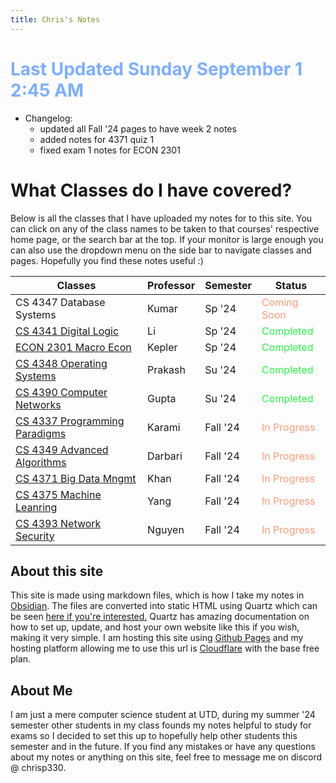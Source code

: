 ```yaml
---
title: Chris's Notes
---
```


# <span style="color:#7dafff">Last Updated Sunday September 1 2:45 AM</span>

- Changelog:
  - updated all Fall '24 pages to have week 2 notes
  - added notes for 4371 quiz 1
  - fixed exam 1 notes for ECON 2301

# What Classes do I have covered?

Below is all the classes that I have uploaded my notes for to this site. You can click on any of the class names to be taken to that courses' respective home page, or the search bar at the top. If your monitor is large enough you can also use the dropdown menu on the side bar to navigate classes and pages. Hopefully you find these notes useful :)

| Classes                                                                       | Professor | Semester | Status                                         |
| ----------------------------------------------------------------------------- | --------- | -------- | ---------------------------------------------- |
| CS 4347 Database Systems                                                      | Kumar     | Sp '24   | <span style="color:#FF9b77">Coming Soon</span> |
| [CS 4341 Digital Logic](./Spring-24/CS-4341/4341-Home.md)                     | Li        | Sp '24   | <span style="color:#2af745">Completed</span>   |
| [ECON 2301 Macro Econ](./Spring-24/ECON-2301/ECON-2301-Home.md)               | Kepler    | Sp '24   | <span style="color:#2af745">Completed</span>   |
| [CS 4348 Operating Systems](./CS%204348%20OS/4348-Home.md)                    | Prakash   | Su '24   | <span style="color:#2af745">Completed</span>   |
| [CS 4390 Computer Networks](./CS%204390/4390-Home.md)                         | Gupta     | Su '24   | <span style="color:#2af745">Completed</span>   |
| [CS 4337 Programming Paradigms](./Fall-24/CS%204337%20Paradigms/4337-Home.md) | Karami    | Fall '24 | <span style="color:#FF9b77">In Progress</span> |
| [CS 4349 Advanced Algorithms](./Fall-24/CS%204349%20Algo/4349-Home.md)        | Darbari   | Fall '24 | <span style="color:#FF9b77">In Progress</span> |
| [CS 4371 Big Data Mngmt](./Fall-24/CS%204371%20Big%20Data/4371-Home.md)       | Khan      | Fall '24 | <span style="color:#FF9b77">In Progress</span> |
| [CS 4375 Machine Leanring](./Fall-24/CS%204375%20ML/4375-Home.md)             | Yang      | Fall '24 | <span style="color:#FF9b77">In Progress</span> |
| [CS 4393 Network Security](./Fall-24/CS%204393%20Security/4393-Home.md)       | Nguyen    | Fall '24 | <span style="color:#FF9b77">In Progress</span> |

## About this site

This site is made using markdown files, which is how I take my notes in [Obsidian](https://obsidian.md). The files are converted into static HTML using Quartz which can be seen [here if you're interested.](https://quartz.jzhao.xyz) Quartz has amazing documentation on how to set up, update, and host your own website like this if you wish, making it very simple. I am hosting this site using [Github Pages](https://pages.github.com/) and my hosting platform allowing me to use this url is [Cloudflare](https://cloudflare.com) with the base free plan.

## About Me

I am just a mere computer science student at UTD, during my summer '24 semester other students in my class founds my notes helpful to study for exams so I decided to set this up to hopefully help other students this semester and in the future.
If you find any mistakes or have any questions about my notes or anything on this site, feel free to message me on discord @ chrisp330.
